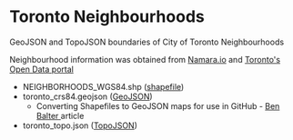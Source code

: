 # Toronto Neighbourhoods
GeoJSON and TopoJSON boundaries of City of Toronto Neighbourhoods

Neighbourhood information was obtained from [Namara.io](https://namara.io/#/data_sets/bada58de-25d0-4cd1-a686-92bd231786bd) and [Toronto's Open Data portal](http://www1.toronto.ca/wps/portal/contentonly?vgnextoid=04b489fe9c18b210VgnVCM1000003dd60f89RCRD&vgnextchannel=75d6e03bb8d1e310VgnVCM10000071d60f89RCRD)

* NEIGHBORHOODS_WGS84.shp ([shapefile](https://en.wikipedia.org/wiki/Shapefile))
* toronto_crs84.geojson ([GeoJSON](http://geojson.org/))
  * Converting Shapefiles to GeoJSON maps for use in GitHub - [Ben Balter ](http://ben.balter.com/2013/06/26/how-to-convert-shapefiles-to-geojson-for-use-on-github/) article
* toronto_topo.json ([TopoJSON](https://github.com/mbostock/topojson]))
